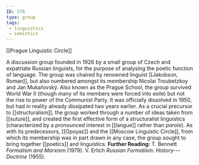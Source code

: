 ```yaml
---
ID: 578
type: group
tags: 
 - linguistics
 - semiotics
---
```


[[Prague Linguistic Circle]]

 A
discussion group founded in 1926 by a small group of Czech and
expatriate Russian linguists, for the purpose of analysing the poetic
function of language. The group was chaired by renowned linguist [[Jakobson, Roman]], but also
numbered amongst its membership Nicolai Troubetzkoy and Jan Mukařovský.
Also known as the Prague School, the group survived World War II (though
many of its members were forced into exile) but not the rise to power of
the Communist Party. It was officially dissolved in 1950, but had in
reality already dissipated two years earlier. As a crucial precursor to
[[structuralism]], the group
worked through a number of ideas taken from
[[suture]], and created the
first effective form of a structuralist linguistics (characterized by a
pronounced interest in
[[langue]] rather than
*parole*). As with its predecessors,
[[Opoyaz]] and the
[[Moscow Linguistic Circle]],
from which its membership was in part drawn in any case, the group
sought to bring together
[[poetics]] and linguistics.
**Further Reading:** T. Bennett *Formalism and Marxism* (1979).
V. Erlich *Russian Formalism: History---Doctrine* (1955).
